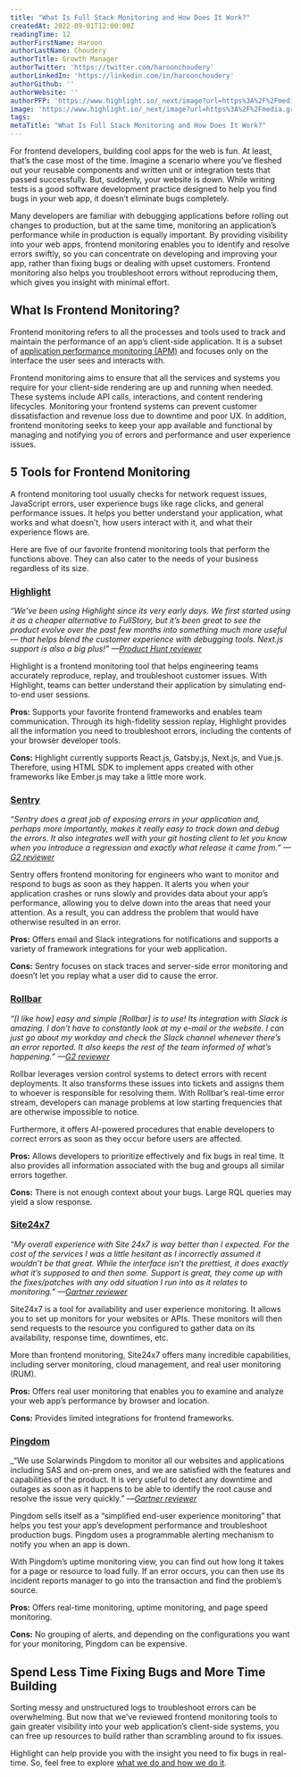```yaml
---
title: "What Is Full Stack Monitoring and How Does It Work?"
createdAt: 2022-09-01T12:00:00Z
readingTime: 12
authorFirstName: Haroon
authorLastName: Choudery
authorTitle: Growth Manager
authorTwitter: 'https://twitter.com/haroonchoudery'
authorLinkedIn: 'https://linkedin.com/in/haroonchoudery'
authorGithub: ''
authorWebsite: ''
authorPFP: 'https://www.highlight.io/_next/image?url=https%3A%2F%2Fmedia.graphassets.com%2FfKKhW39R0SE2hTIalLzG&w=1920&q=75'
image: 'https://www.highlight.io/_next/image?url=https%3A%2F%2Fmedia.graphassets.com%2FFzuqrVP7QHutj0VgCvjz&w=3840&q=75'
tags: 
metaTitle: "What Is Full Stack Monitoring and How Does It Work?"
---
```


For frontend developers, building cool apps for the web is fun. At least, that’s the case most of the time. Imagine a scenario where you’ve fleshed out your reusable components and written unit or integration tests that passed successfully. But, suddenly, your website is down. While writing tests is a good software development practice designed to help you find bugs in your web app, it doesn’t eliminate bugs completely.

Many developers are familiar with debugging applications before rolling out changes to production, but at the same time, monitoring an application’s performance while in production is equally important. By providing visibility into your web apps, frontend monitoring enables you to identify and resolve errors swiftly, so you can concentrate on developing and improving your app, rather than fixing bugs or dealing with upset customers. Frontend monitoring also helps you troubleshoot errors without reproducing them, which gives you insight with minimal effort.

## What Is Frontend Monitoring?

Frontend monitoring refers to all the processes and tools used to track and maintain the performance of an app’s client-side application. It is a subset of [application performance monitoring (APM)](https://www.techtarget.com/searchenterprisedesktop/definition/Application-monitoring-app-monitoring "https://www.techtarget.com/searchenterprisedesktop/definition/Application-monitoring-app-monitoring") and focuses only on the interface the user sees and interacts with.

Frontend monitoring aims to ensure that all the services and systems you require for your client-side rendering are up and running when needed. These systems include API calls, interactions, and content rendering lifecycles. Monitoring your frontend systems can prevent customer dissatisfaction and revenue loss due to downtime and poor UX. In addition, frontend monitoring seeks to keep your app available and functional by managing and notifying you of errors and performance and user experience issues.

## 5 Tools for Frontend Monitoring

A frontend monitoring tool usually checks for network request issues, JavaScript errors, user experience bugs like rage clicks, and general performance issues. It helps you better understand your application, what works and what doesn’t, how users interact with it, and what their experience flows are.

Here are five of our favorite frontend monitoring tools that perform the functions above. They can also cater to the needs of your business regardless of its size.

### [Highlight](https://www.highlight.io/ "https://www.highlight.io/")

_“We’ve been using Highlight since its very early days. We first started using it as a cheaper alternative to FullStory, but it’s been great to see the product evolve over the past few months into something much more useful — that helps blend the customer experience with debugging tools. Next.js support is also a big plus!” —_[_Product Hunt reviewer_](https://www.producthunt.com/products/highlight-5#highlight-5 "https://www.producthunt.com/products/highlight-5#highlight-5")

Highlight is a frontend monitoring tool that helps engineering teams accurately reproduce, replay, and troubleshoot customer issues. With Highlight, teams can better understand their application by simulating end-to-end user sessions.

**Pros:** Supports your favorite frontend frameworks and enables team communication. Through its high-fidelity session replay, Highlight provides all the information you need to troubleshoot errors, including the contents of your browser developer tools.

**Cons:** Highlight currently supports React.js, Gatsby.js, Next.js, and Vue.js. Therefore, using HTML SDK to implement apps created with other frameworks like Ember.js may take a little more work.

<BlogCallToAction />

### [Sentry](https://sentry.io/for/frontend/ "https://sentry.io/for/frontend/")

_“Sentry does a great job of exposing errors in your application and, perhaps more importantly, makes it really easy to track down and debug the errors. It also integrates well with your git hosting client to let you know when you introduce a regression and exactly what release it came from.” —_[_G2 reviewer_](https://www.g2.com/products/sentry/reviews/sentry-review-5445510 "https://www.g2.com/products/sentry/reviews/sentry-review-5445510")

Sentry offers frontend monitoring for engineers who want to monitor and respond to bugs as soon as they happen. It alerts you when your application crashes or runs slowly and provides data about your app’s performance, allowing you to delve down into the areas that need your attention. As a result, you can address the problem that would have otherwise resulted in an error.

**Pros:** Offers email and Slack integrations for notifications and supports a variety of framework integrations for your web application.

**Cons:** Sentry focuses on stack traces and server-side error monitoring and doesn’t let you replay what a user did to cause the error.

### [Rollbar](https://rollbar.com/ "https://rollbar.com/")

_“\[I like how] easy and simple \[Rollbar] is to use! Its integration with Slack is amazing. I don’t have to constantly look at my e-mail or the website. I can just go about my workday and check the Slack channel whenever there’s an error reported. It also keeps the rest of the team informed of what’s happening.” —_[_G2 reviewer_](https://www.g2.com/products/rollbar/reviews/rollbar-review-5476367 "https://www.g2.com/products/rollbar/reviews/rollbar-review-5476367")

Rollbar leverages version control systems to detect errors with recent deployments. It also transforms these issues into tickets and assigns them to whoever is responsible for resolving them. With Rollbar’s real-time error stream, developers can manage problems at low starting frequencies that are otherwise impossible to notice.

Furthermore, it offers AI-powered procedures that enable developers to correct errors as soon as they occur before users are affected.

**Pros:** Allows developers to prioritize effectively and fix bugs in real time. It also provides all information associated with the bug and groups all similar errors together.

**Cons:** There is not enough context about your bugs. Large RQL queries may yield a slow response.

### [Site24x7](https://www.site24x7.com/ "https://www.site24x7.com/")

_“My overall experience with Site 24x7 is way better than I expected. For the cost of the services I was a little hesitant as I incorrectly assumed it wouldn’t be that great. While the interface isn’t the prettiest, it does exactly what it’s supposed to and then some. Support is great, they come up with the fixes/patches with any odd situation I run into as it relates to monitoring.” —_[_Gartner reviewer_](https://www.gartner.com/reviews/market/it-infrastructure-monitoring-tools/vendor/manageengine/product/manageengine-site24x7/review/view/3905296 "https://www.gartner.com/reviews/market/it-infrastructure-monitoring-tools/vendor/manageengine/product/manageengine-site24x7/review/view/3905296")

Site24x7 is a tool for availability and user experience monitoring. It allows you to set up monitors for your websites or APIs. These monitors will then send requests to the resource you configured to gather data on its availability, response time, downtimes, etc.

More than frontend monitoring, Site24x7 offers many incredible capabilities, including server monitoring, cloud management, and real user monitoring (RUM).

**Pros:** Offers real user monitoring that enables you to examine and analyze your web app’s performance by browser and location.

**Cons:** Provides limited integrations for frontend frameworks.

### [Pingdom](https://www.pingdom.com/ "https://www.pingdom.com/")

_“We use Solarwinds Pingdom to monitor all our websites and applications including SAS and on-prem ones, and we are satisfied with the features and capabilities of the product. It is very useful to detect any downtime and outages as soon as it happens to be able to identify the root cause and resolve the issue very quickly.” —[_Gartner reviewer_](https://www.gartner.com/reviews/market/application-performance-monitoring-and-observability/vendor/solarwinds/product/solarwinds-pingdom/review/view/3972620 "https://www.gartner.com/reviews/market/application-performance-monitoring-and-observability/vendor/solarwinds/product/solarwinds-pingdom/review/view/3972620")

Pingdom sells itself as a “simplified end-user experience monitoring” that helps you test your app’s development performance and troubleshoot production bugs. Pingdom uses a programmable alerting mechanism to notify you when an app is down.

With Pingdom’s uptime monitoring view, you can find out how long it takes for a page or resource to load fully. If an error occurs, you can then use its incident reports manager to go into the transaction and find the problem’s source.

**Pros:** Offers real-time monitoring, uptime monitoring, and page speed monitoring.

**Cons:** No grouping of alerts, and depending on the configurations you want for your monitoring, Pingdom can be expensive.

## Spend Less Time Fixing Bugs and More Time Building

Sorting messy and unstructured logs to troubleshoot errors can be overwhelming. But now that we’ve reviewed frontend monitoring tools to gain greater visibility into your web application’s client-side systems, you can free up resources to build rather than scrambling around to fix issues.

Highlight can help provide you with the insight you need to fix bugs in real-time. So, feel free to explore [what we do and how we do it](https://app.highlight.run/?sign_up=1 "https://app.highlight.run/?sign_up=1").
